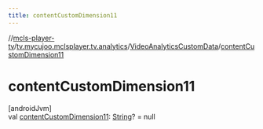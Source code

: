 ```yaml
---
title: contentCustomDimension11
---
```

//[mcls-player-tv](../../../index.html)/[tv.mycujoo.mclsplayer.tv.analytics](../index.html)/[VideoAnalyticsCustomData](index.html)/[contentCustomDimension11](content-custom-dimension11.html)



# contentCustomDimension11



[androidJvm]\
val [contentCustomDimension11](content-custom-dimension11.html): [String](https://kotlinlang.org/api/latest/jvm/stdlib/kotlin/-string/index.html)? = null




